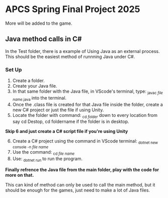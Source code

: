 # APCS Spring Final Project 2025

More will be added to the game.

## Java method calls in C#

In the Test folder, there is a example of Using Java as an external process. This should be the easiest method of runnning Java under C#. 

### Set Up

1. Create a folder.
2. Create your Java file.
3. In that same folder with the Java file, in VScode's terminal, type: <sub>javac _file name_.java </sub> into the terminal.
4. Once the .class file is created for that Java file inside the folder, create a new C# project or just the file if using Unity.
5. Locate the folder with command: <sub>cd _folder_</sub> down to every location from say cd Destop, cd foldername if the folder is in desktop.

**Skip 6 and just create a C# script file if you're using Unity**

6. Create a C# project using the command in VScode terminal: <sub> dotnet new console -n _file name_</sub> 
7. Use the command: <sub>cd  _file name_</sub>
8. Use: <sub>dotnet run </sub> to run the program.

  
**Finally refrence the Java file from the main folder, play with the code for more on that.** 

This can kind of method can only be used to call the main method, but it should be enough for the games, just need to make a lot of Java files. 
